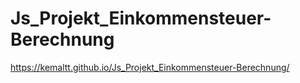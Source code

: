 # Js_Projekt_Einkommensteuer-Berechnung


https://kemaltt.github.io/Js_Projekt_Einkommensteuer-Berechnung/
